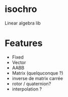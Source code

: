 # isochro
Linear algebra lib

# Features
- Fixed
- Vector
- AABB
- Matrix (quelquconque ?)
- inverse de matrix carrée
- rotor / quaternion?
- interpolation ?
